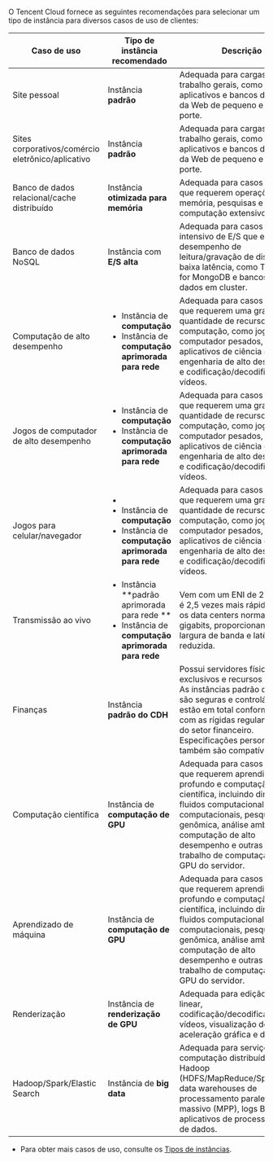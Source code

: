 O Tencent Cloud fornece as seguintes recomendações para selecionar um tipo de instância para diversos casos de uso de clientes:

| Caso de uso | Tipo de instância recomendado | Descrição |
|---------|---------|---------|
| Site pessoal | Instância **padrão** | Adequada para cargas de trabalho gerais, como aplicativos e bancos de dados da Web de pequeno e médio porte.  |
| Sites corporativos/comércio eletrônico/aplicativo | Instância **padrão** | Adequada para cargas de trabalho gerais, como aplicativos e bancos de dados da Web de pequeno e médio porte. |
| Banco de dados relacional/cache distribuído | Instância **otimizada para memória** | Adequada para casos de uso que requerem operações de memória, pesquisas e computação extensivos. |
| Banco de dados NoSQL | Instância com **E/S alta** | Adequada para casos de uso intensivo de E/S que exigem alto desempenho de leitura/gravação de disco e baixa latência, como TencentDB for MongoDB e bancos de dados em cluster. |
| Computação de alto desempenho | <ul style="margin: 0;"><li>Instância de **computação**</li><li>Instância de **computação aprimorada para rede**</li></ul> | Adequada para casos de uso que requerem uma grande quantidade de recursos de computação, como jogos de computador pesados, aplicativos de ciência e engenharia de alto desempenho e codificação/decodificação de vídeos. |
| Jogos de computador de alto desempenho | <ul style="margin: 0;"><li>Instância de **computação**</li><li>Instância de **computação aprimorada para rede**</li></ul> | Adequada para casos de uso que requerem uma grande quantidade de recursos de computação, como jogos de computador pesados, aplicativos de ciência e engenharia de alto desempenho e codificação/decodificação de vídeos. |
| Jogos para celular/navegador | <ul style="margin: 0;"><li><li>Instância de **computação**</li><li>Instância de **computação aprimorada para rede**</li></ul> | Adequada para casos de uso que requerem uma grande quantidade de recursos de computação, como jogos de computador pesados, aplicativos de ciência e engenharia de alto desempenho e codificação/decodificação de vídeos. |
| Transmissão ao vivo | <ul style="margin: 0;"><li>Instância **padrão aprimorada para rede **</li><li>Instância de **computação aprimorada para rede**</li></ul> | Vem com um ENI de 25 GB que é 2,5 vezes mais rápido do que os data centers normais de dez gigabits, proporcionando maior largura de banda e latência reduzida. |
| Finanças | Instância **padrão do CDH** | Possui servidores físicos exclusivos e recursos isolados. As instâncias padrão do CDH são seguras e controláveis e estão em total conformidade com as rígidas regulamentações do setor financeiro. Especificações personalizadas também são compatíveis. |
| Computação científica | Instância de **computação de GPU** | Adequada para casos de uso que requerem aprendizado profundo e computação científica, incluindo dinâmica de fluidos computacional, finanças computacionais, pesquisa genômica, análise ambiental, computação de alto desempenho e outras cargas de trabalho de computação de GPU do servidor. |
| Aprendizado de máquina | Instância de **computação de GPU** | Adequada para casos de uso que requerem aprendizado profundo e computação científica, incluindo dinâmica de fluidos computacional, finanças computacionais, pesquisa genômica, análise ambiental, computação de alto desempenho e outras cargas de trabalho de computação de GPU do servidor. |
| Renderização | Instância de **renderização de GPU** | Adequada para edição não linear, codificação/decodificação de vídeos, visualização de aceleração gráfica e design 3D. |
| Hadoop/Spark/Elastic Search | Instância de **big data** | Adequada para serviços de computação distribuída, como Hadoop (HDFS/MapReduce/Spark/Hive), data warehouses de processamento paralelo massivo (MPP), logs B8 e aplicativos de processamento de dados. |

- Para obter mais casos de uso, consulte os [Tipos de instâncias](https://intl.cloud.tencent.com/document/product/213/11518).


